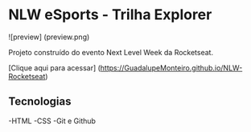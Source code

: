 # NLW eSports - Trilha Explorer

![preview] (preview.png)

Projeto construído do evento Next Level Week da Rocketseat.

[Clique aqui para acessar] (https://GuadalupeMonteiro.github.io/NLW-Rocketseat)

## Tecnologias

-HTML
-CSS
-Git e Github


